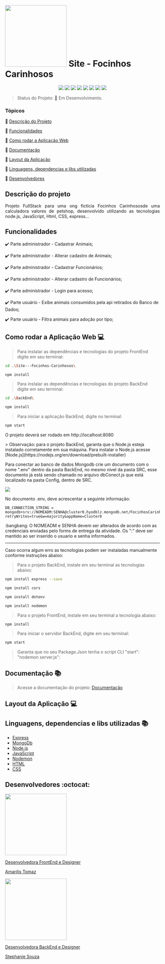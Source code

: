 <h1 aling="center">
<img src="https://github.com/StephanieSouzaC/FocinhosCarinhosos/assets/117867662/afeddaf2-06e5-4d2a-a96a-15d48befb85a" width=200>  Site - Focinhos Carinhosos</h1>

<p align="center">
<!--   <img src="https://img.shields.io/static/v1?label=React&message=framework&color=blue&style=for-the-badge&logo=React"/> -->
  <img src="https://img.shields.io/static/v1?label=Express&message=framework&color=yellow&style=for-the-badge&logo=Express"/>
  <img src="http://img.shields.io/static/v1?label=License&message=MIT&color=red&style=for-the-badge"/>
  <img src="http://img.shields.io/static/v1?label=JavaScript&message=linguage&color=yellow&style=for-the-badge&logo=JavaScript"/>
  <img src="http://img.shields.io/static/v1?label=node.js&message=linguage&color=green&style=for-the-badge&logo=node.js"/>
  <img src="http://img.shields.io/static/v1?label=HTML&message=5&color=red&style=for-the-badge&logo=HTML5"/>
  <img src="http://img.shields.io/static/v1?label=CSS&message=3&color=blue&style=for-the-badge&logo=CSS3"/>
  <img src="http://img.shields.io/static/v1?label=MongoDb&message=DB&color=green&style=for-the-badge&logo=MongoDb"/>
  <img src="http://img.shields.io/static/v1?label=STATUS&message=Desenvolvimento&color=yellow&style=for-the-badge"/>
  
</p>

> Status do Projeto: 🚧 Em Desenvolvimento.

### Tópicos 

:small_blue_diamond: [Descrição do Projeto](#descrição-do-projeto)

:small_blue_diamond: [Funcionalidades](#funcionalidades)

:small_blue_diamond: [Como rodar a Aplicação Web](#como-rodar-a-aplicação-web-computer)

:small_blue_diamond: [Documentação](#documentação-books) 

:small_blue_diamond: [Layout da Aplicação](#layout-da-aplicação-computer)

:small_blue_diamond: [Linguagens, dependencias e libs utilizadas](#linguagens-dependencias-e-libs-utilizadas-books)

:small_blue_diamond: [Desenvolvedores](#desenvolvedores-octocat)

## Descrição do projeto 

<p align="justify">
Projeto FullStack para uma ong fictícia Focinhos Carinhososde uma calculadora valores de petshop, desenvolvido utilizando as tecnologias node.js, JavaScript, Html, CSS, express...
</p>

## Funcionalidades

:heavy_check_mark: Parte administrador - Cadastrar Animais; 

:heavy_check_mark: Parte administrador - Alterar cadastro de Animais;

:heavy_check_mark: Parte administrador - Cadastrar Funcionários; 

:heavy_check_mark: Parte administrador - Alterar cadastro de Funcionários;

:heavy_check_mark: Parte administrador - Login para acesso;

:heavy_check_mark: Parte usuário - Exibe animais consumidos pela api retirados do Banco de Dados;

:heavy_check_mark: Parte usuário - Filtra animais para adoção por tipo;

## Como rodar a Aplicação Web :computer:
> Para instalar as dependências e tecnologias do projeto FrontEnd digite em seu terminal:
```sh
cd .\Site---Focinhos-Carinhosos\
```
```sh
npm install
```

> Para instalar as dependências e tecnologias do projeto BackEnd digite em seu terminal:
```sh
cd .\BackEnd\
```
```sh
npm install
```
> Para iniciar a aplicação BackEnd, digite no terminal:
```sh
npm start
```

<p>O projeto deverá ser rodado em http://localhost:8080</p>
> Observação: para o projeto BackEnd, garanta que o Node.js esteja instalado corretamente em sua máquina. Para instalar o Node.js acesse [Node.js](https://nodejs.org/en/download/prebuilt-installer)

<p> Para conectar ao banco de dados Mongodb crie um documento com o nome ".env" dentro da pasta BackEnd, no mesmo nível da pasta SRC, esse documento já está sendo chamado no arquivo dbConect.js que está localizado na pasta Config, dentro de SRC.</p>
<img src="https://github.com/StephanieSouzaC/FocinhosCarinhosos/assets/117867662/fc944baf-e20f-46f8-9116-269313c1283e">
<p>No documento .env, deve acrescentar a seguinte informação: </p>

```
DB_CONNECTION_STRING = mongodb+srv://NOMEADM:SENHA@cluster0.hyodblz.mongodb.net/FocinhosCarinhosos?retryWrites=true&w=majority&appName=Cluster0
```
<p> :bangbang: O NOMEADM e SENHA devem ser alterados de acordo com as credenciais enviadas pelo forms de entrega da atividade. Os ":" deve ser mantido ao ser inserido o usuario e senha informados.</p>

------
<p>Caso ocorra algum erro as tecnologias podem ser instaladas manualmente conforme instruções abaixo:</p>

> Para o projeto BackEnd, instale em seu terminal as tecnologias abaixo:
```sh
npm install express --save
```
```sh
npm install cors
```
```sh
npm install dotenv
```
```sh
npm install nodemon
```

> Para o projeto FrontEnd, instale em seu terminal a tecnologia abaixo:
```sh
npm install
```
> Para iniciar o servidor BackEnd, digite em seu terminal:
```sh
npm start
```
> Garanta que no seu Package.Json tenha o script CLI "start": "nodemon server.js":

## Documentação :books:
> Acesse a documentação do projeto: [Documentação](https://github.com/user-attachments/files/15829371/Personas.e.caso.de.uso.pdf)

## Layout da Aplicação :computer:

## Linguagens, dependencias e libs utilizadas :books:

- [Express](https://expressjs.com/pt-br/)
- [MongoDb](https://www.mongodb.com/docs/)
- [Node.js](https://nodejs.org/docs/latest/api/)
- [JavaScript](https://developer.mozilla.org/pt-BR/docs/Web/JavaScript)
- [Nodemon](https://www.npmjs.com/package/nodemon)
- [HTML](https://developer.mozilla.org/pt-BR/docs/Web/HTML)
- [CSS](https://developer.mozilla.org/pt-BR/docs/Web/CSS)

## Desenvolvedores :octocat:

[<img src="https://github.com/AmarilisTomaz.png" width=200><br><p>Desenvolvedora FrontEnd e Designer</p><p>Amarilis Tomaz</p>](https://www.linkedin.com/in/amarilis-vieira-93a56626b/)

[<img src="https://github.com/StephanieSouzaC.png" width=200><br><p>Desenvolvedora BackEnd e Designer</p><p>Stephanie Souza</p>](https://www.linkedin.com/in/stephanie-souza-83a18b239/)
